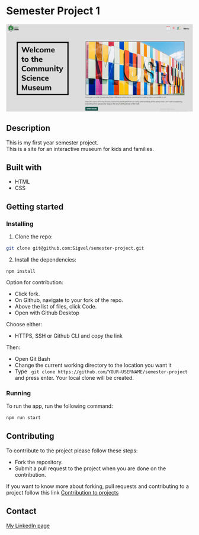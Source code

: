 # Semester Project 1

![image](/images/readme-homepage_img.jpg)

## Description

This is my first year semester project.<br>
This is a site for an interactive museum for kids and families.

## Built with

- HTML
- CSS

## Getting started

### Installing 

1. Clone the repo:

```bash
git clone git@github.com:Sigvel/semester-project.git
```

2. Install the dependencies:

```
npm install
```

Option for contribution: 
- Click fork.
- On Github, navigate to your fork of the repo. 
- Above the list of files, click Code.
- Open with Github Desktop

Choose either:
- HTTPS, SSH or Github CLI and copy the link

Then:
- Open Git Bash
- Change the current working directory to the location you want it
- Type ``` git clone https://github.com/YOUR-USERNAME/semester-project``` and press enter.
  Your local clone will be created.

### Running

To run the app, run the following command:

```bash
npm run start
```

## Contributing

To contribute to the project please follow these steps:

- Fork the repository.
- Submit a pull request to the project when you are done on the contribution.

If you want to know more about forking, pull requests and contributing to a project follow this link [Contribution to projects](https://docs.github.com/en/get-started/quickstart/contributing-to-projects)

## Contact

[My LinkedIn page](https://www.linkedin.com/in/tony-sigvel/)
